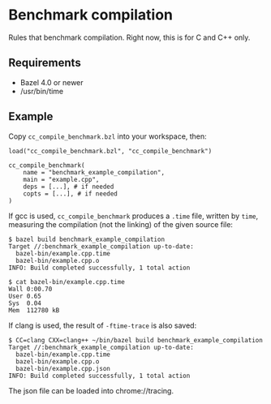 # Benchmark compilation

Rules that benchmark compilation.
Right now, this is for C and C++ only.

## Requirements

  - Bazel 4.0 or newer
  - /usr/bin/time

## Example

Copy `cc_compile_benchmark.bzl` into your workspace, then:

    load("cc_compile_benchmark.bzl", "cc_compile_benchmark")

    cc_compile_benchmark(
        name = "benchmark_example_compilation",
        main = "example.cpp",
        deps = [...], # if needed
        copts = [...], # if needed
    )

If gcc is used, `cc_compile_benchmark` produces a `.time` file,
written by `time`, measuring the compilation (not the linking)
of the given source file:

    $ bazel build benchmark_example_compilation
    Target //:benchmark_example_compilation up-to-date:
      bazel-bin/example.cpp.time
      bazel-bin/example.cpp.o
    INFO: Build completed successfully, 1 total action

    $ cat bazel-bin/example.cpp.time
    Wall 0:00.70
    User 0.65
    Sys  0.04
    Mem  112780 kB

If clang is used, the result of `-ftime-trace` is also saved:

    $ CC=clang CXX=clang++ ~/bin/bazel build benchmark_example_compilation
    Target //:benchmark_example_compilation up-to-date:
      bazel-bin/example.cpp.time
      bazel-bin/example.cpp.o
      bazel-bin/example.cpp.json
    INFO: Build completed successfully, 1 total action

The json file can be loaded into chrome://tracing.
